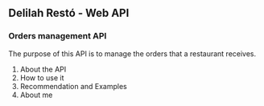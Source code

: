 ## Delilah Restó - Web API
### Orders management API

The purpose of this API is to manage the orders that a restaurant receives.

1. About the API
2. How to use it
3. Recommendation and Examples
4. About me
